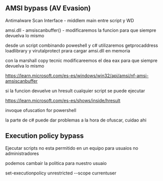 ## AMSI bypass (AV Evasion)

Antimalware Scan Interface - middlem main entre script y WD

amsi.dll - amsiscanbuffer() - modificaremos la funcion para que siempre devuelva lo mismo

desde un script combinando poweshell y c# utilizaremos getprocaddress loadlibrary y virutalprotect prara cargar amsi.dll en memoria

con la marshall copy tecnic modificareemos el dea eax para que siempre devuelva lo mismo

https://learn.microsoft.com/es-es/windows/win32/api/amsi/nf-amsi-amsiscanbuffer

si la funcion devuelve un hresult cualquier script se puede ejecutar

https://learn.microsoft.com/es-es/shows/inside/hresult

invoque ofuscation for powershell

la parte de c# puede dar problemas a la hora de ofuscar, cuidao ahi

## Execution policy bypass

Ejecutar scripts no esta permitido en un equipo para usuaios no administradores

podemos cambair la politica para nuestro usuaio

set-executionpolicy unrestricted --scope currentuser